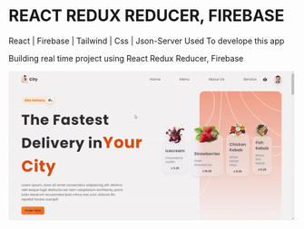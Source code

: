 <h1>REACT REDUX REDUCER, FIREBASE </h1>
<p> React | Firebase | Tailwind  | Css  | Json-Server Used To develope this app <p> 
<p>Building real time project using React Redux Reducer, Firebase<p>
<img src="./img/fooddelivery.gif" / >
